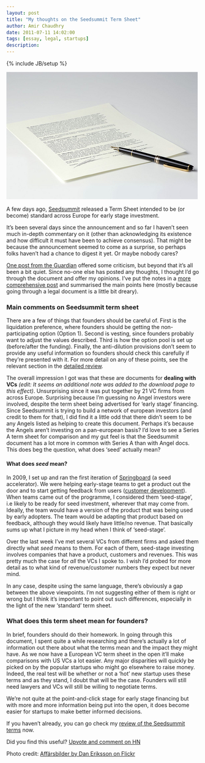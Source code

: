 ```yaml
---
layout: post
title: "My thoughts on the Seedsummit Term Sheet"
author: Amir Chaudhry
date: 2011-07-11 14:02:00
tags: [essay, legal, startups]
description:
---
```

{% include JB/setup %}

![Affärsbilder by Dan Eriksson on Flickr](/images/seedsummit-termsheet.jpg)

A few days ago, [Seedsummit](http://seedsummit.org) released a Term
Sheet intended to be (or become) standard across Europe for early stage
investment.

It’s been several days since the announcement and so far I haven’t seen
much in-depth commentary on it (other than acknowledging its existence
and how difficult it must have been to achieve consensus). That might be
because the announcement seemed to come as a surprise, so perhaps folks
haven’t had a chance to digest it yet. Or maybe nobody cares?

[One post from the Guardian](http://www.guardian.co.uk/technology/pda/2011/jul/06/startups-terms-seed) offered some criticism, but beyond that it’s all been a bit quiet. Since no-one else has posted any thoughts, I thought I’d go through the document and offer my opinions. I’ve put the notes in a [more comprehensive post](http://amirchaudhry.com/journal/review-of-the-seedsummit-term-sheet) and summarised the main points here (mostly because going through a legal document is a little bit dreary).


### Main comments on Seedsummit term sheet

There are a few of things that founders should be careful of. First is
the liquidation preference, where founders should be getting the
non-participating option (Option 1). Second is vesting, since founders
probably want to adjust the values described. Third is how the option
pool is set up (before/after the funding). Finally, the anti-dilution
provisions don’t seem to provide any useful information so founders
should check this carefully if they’re presented with it. For more
detail on any of these points, see the relevant section in the [detailed
review](http://amirchaudhry.com/review-of-the-seedsummit-term-sheet).

The overall impression I got was that these are documents for **dealing
with VCs** *(edit: It seems an additional note was added to the download
page to this effect)*. Unsurprising since it was put together by 21 VC
firms from across Europe. Surprising because I’m guessing no Angel
investors were involved, despite the term sheet being advertised for
‘early stage’ financing. Since Seedsummit is trying to build a network
of european investors (and credit to them for that), I did find it a
little odd that there didn’t seem to be any Angels listed as helping to
create this document. Perhaps it’s because the Angels aren’t investing
on a pan-european basis? I’d love to see a Series A term sheet for
comparison and my gut feel is that the Seedsummit document has a lot
more in common with Series A than with Angel docs. This does beg the
question, what does ‘seed’ actually mean?


#### What does *seed* mean?

In 2009, I set up and ran the first iteration of
[Springboard](http://www.springboard.com) (a seed accelerator). We were
helping early-stage teams to get a product out the door and to start
getting feedback from users ([customer development](http://www.slideshare.net/venturehacks/customer-development-methodology-presentation)).
When teams came out of the programme, I considered them ‘seed-stage’,
i.e likely to be ready for seed investment, wherever that may come from.
Ideally, the team would have a version of the product that was being
used by early adopters. The team would be adapting that product based on
feedback, although they would likely have little/no revenue. That
basically sums up what I picture in my head when I think of
‘seed-stage’.

Over the last week I’ve met several VCs from different firms and asked
them directly what *seed* means to them. For each of them, seed-stage
investing involves companies that have a product, customers and
revenues. This was pretty much the case for *all* the VCs I spoke to. I
wish I’d probed for more detail as to what kind of revenue/customer
numbers they expect but never mind.

In any case, despite using the same language, there’s obviously a gap
between the above viewpoints. I’m not suggesting either of them is right
or wrong but I think it’s important to point out such differences,
especially in the light of the new ‘standard’ term sheet.


### What does this term sheet mean for founders?

In brief, founders should do their homework. In going through this
document, I spent quite a while researching and there’s actually a lot
of information out there about what the terms mean and the impact they
might have. As we now have a European VC term sheet in the open it’ll
make comparisons with US VCs a lot easier. Any major disparities will
quickly be picked on by the popular startups who might go elsewhere to
raise money. Indeed, the real test will be whether or not a ‘hot’ new
startup uses these terms and as they stand, I doubt that will be the
case. Founders will still need lawyers and VCs will still be willing to
negotiate terms.

We’re not quite at the point-and-click stage for early stage financing
but with more and more information being put into the open, it does
become easier for startups to make better informed decisions.

If you haven’t already, you can go check my [review of the Seedsummit terms](http://amirchaudhry.com/journal/review-of-the-seedsummit-term-sheet) now.

Did you find this useful? [Upvote and comment on HN](http://news.ycombinator.com/item?id=2750689)

<p class="footnote">Photo credit: <a href="http://www.flickr.com/photos/26601279@N04/2496121873/">Affärsbilder by Dan Eriksson on Flickr</a></p>
